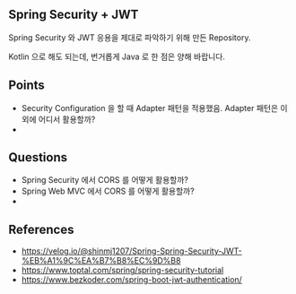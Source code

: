 ## Spring Security + JWT

Spring Security 와 JWT 응용을 제대로 파악하기 위해 만든 Repository.

Kotlin 으로 해도 되는데, 번거롭게 Java 로 한 점은 양해 바랍니다.

## Points

- Security Configuration 을 할 때 Adapter 패턴을 적용했음. Adapter 패턴은 이외에 어디서 활용할까?
- 

## Questions

- Spring Security 에서 CORS 를 어떻게 활용할까?
- Spring Web MVC 에서 CORS 를 어떻게 활용할까?
- 

## References

- https://velog.io/@shinmj1207/Spring-Spring-Security-JWT-%EB%A1%9C%EA%B7%B8%EC%9D%B8
- https://www.toptal.com/spring/spring-security-tutorial
- https://www.bezkoder.com/spring-boot-jwt-authentication/